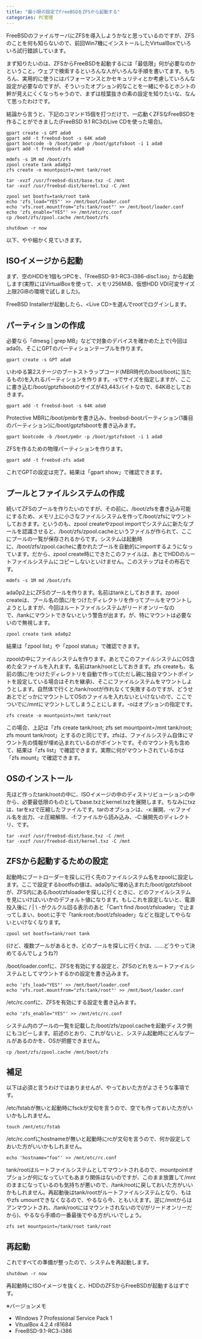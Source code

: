 ```yaml
---
title: "最小限の設定でFreeBSDをZFSから起動する"
categories: PC管理
---
```


FreeBSDのファイルサーバにZFSを導入しようかなと思っているのですが、ZFSのことを何も知らないので、前回Win7機にインストールしたVirtualBoxでいろいろ試行錯誤しています。

まず知りたいのは、ZFSからFreeBSDを起動するには「最低限」何が必要なのかということ。ウェブで検索するといろんな人がいろんな手順を書いてます。もちろん、実用的に使うにはパフォーマンスとかセキュリティとか考慮していろんな設定が必要なのですが、そういったオプション的なことを一緒にやるとホントの幹が見えにくくなっちゃうので、まずは枝葉抜きの素の設定を知りたいな、なんて思ったわけです。

結論から言うと、下記のコマンド15個を打つだけで、一応動くZFSなFreeBSDを作ることができました(FreeBSD 9.1 RC3のLive CDを使った場合)。

```shell
gpart create -s GPT ada0
gpart add -t freebsd-boot -s 64K ada0
gpart bootcode -b /boot/pmbr -p /boot/gptzfsboot -i 1 ada0
gpart add -t freebsd-zfs ada0

mdmfs -s 1M md /boot/zfs
zpool create tank ada0p2
zfs create -o mountpoint=/mnt tank/root

tar -xvzf /usr/freebsd-dist/base.txz -C /mnt
tar -xvzf /usr/freebsd-dist/kernel.txz -C /mnt

zpool set bootfs=tank/root tank
echo 'zfs_load="YES"' >> /mnt/boot/loader.conf
echo 'vfs.root.mountfrom="zfs:tank/root"' >> /mnt/boot/loader.conf
echo 'zfs_enable="YES"' >> /mnt/etc/rc.conf
cp /boot/zfs/zpool.cache /mnt/boot/zfs

shutdown -r now
```

以下、やや細かく見ていきます。

## ISOイメージから起動

まず、空のHDDを1個もつPCを、「FreeBSD-9.1-RC3-i386-disc1.iso」から起動します(実際にはVirtualBoxを使って、メモリ256MiB、仮想HDD VDI可変サイズ上限2GiBの環境で試しました)。

FreeBSD Installerが起動したら、&lt;Live CD&gt;を選んでrootでログインします。

## パーティションの作成

必要なら「dmesg \| grep MB」などで対象のデバイスを確かめた上で(今回はada0)、そこにGPTのパーティションテーブルを作ります。

```shell
gpart create -s GPT ada0
```

いわゆる第2ステージのブートストラップコード(MBR時代の/boot/bootに当たるもの)を入れるパーティションを作ります。-sでサイズを指定しますが、ここに書き込む/boot/gptzfsbootのサイズが43,443バイトなので、64KiBとしておきます。

```shell
gpart add -t freebsd-boot -s 64K ada0
```

Protective MBRに/boot/pmbrを書き込み、freebsd-bootパーティション(1番目のパーティション)に/boot/gptzfsbootを書き込みます。

```shell
gpart bootcode -b /boot/pmbr -p /boot/gptzfsboot -i 1 ada0
```

ZFSを作るための物理パーティションを作ります。

```shell
gpart add -t freebsd-zfs ada0
```

これでGPTの設定は完了。結果は「gpart show」で確認できます。

## プールとファイルシステムの作成

続いてZFSのプールを作りたいのですが、その前に、/boot/zfsを書き込み可能にするため、メモリ上に小さなファイルシステムを作って/boot/zfsにマウントしておきます。というのも、zpool createやzpool importでシステムに新たなプールを認識させると、/boot/zfs/zpool.cacheというファイルが作られて、ここにプールの一覧が保存されるからです。システムは起動時に、/boot/zfs/zpool.cacheに書かれたプールを自動的にimportするようになっています。だから、zpool create時にできたこのファイルは、あとでHDDのルートファイルシステムにコピーしないといけません。このステップはその布石です。

```shell
mdmfs -s 1M md /boot/zfs
```

ada0p2上にZFSのプールを作ります。名前はtankとしておきます。zpool createは、プール名の頭に/をつけたディレクトリを作ってプールをマウントしようとしますが、今回はルートファイルシステムがリードオンリーなので、/tankにマウントできないという警告が出ます。が、特にマウントは必要ないので無視します。

```shell
zpool create tank ada0p2
```

結果は「zpool list」や「zpool status」で確認できます。

zpoolの中にファイルシステムを作ります。あとでこのファイルシステムにOS含めた全ファイルを入れます。名前はtank/rootとしておきます。zfs createも、名前の頭に/をつけたディレクトリを自動で作って(ただし親に独自マウントポイントを設定している場合はそれを継承)、そこにファイルシステムをマウントしようとします。自然体で行くと/tank/rootが作れなくて失敗するのですが、どうせあとでどっかにマウントしてOSのファイルを入れないといけないので、ここでついでに/mntにマウントしてしまうことにします。-oはオプションの指定です。

```shell
zfs create -o mountpoint=/mnt tank/root
```

この場合、上記は「zfs create tank/root; zfs set mountpoint=/mnt tank/root; zfs mount tank/root」とするのと同じです。zfsは、ファイルシステム自体にマウント先の情報が埋め込まれているのがポイントです。そのマウント先も含めて、結果は「zfs list」で確認できます。実際に何がマウントされているかは「zfs mount」で確認できます。

## OSのインストール

先ほど作ったtank/rootの中に、ISOイメージの中のディストリビューションの中から、必要最低限のものとしてbase.txzとkernel.txzを展開します。ちなみにtxzは、tarをxzで圧縮したファイルです。tarのオプションは、-x:展開、-v:ファイル名を出力、-z:圧縮解除、-f:ファイルから読み込み、-C:展開先のディレクトリ、です。

```shell
tar -xvzf /usr/freebsd-dist/base.txz -C /mnt
tar -xvzf /usr/freebsd-dist/kernel.txz -C /mnt
```

## ZFSから起動するための設定

起動時にブートローダーを探しに行く先のファイルシステム名をzpoolに設定します。ここで設定するbootfsの値は、ada0p1に埋め込まれた/boot/gptzfsbootが、ZFS内にある/boot/zfsloaderを探しに行くときに、どのファイルシステムを見にいけばいいかのデフォルト値になります。もしこれを設定しないと、電源投入後に / \| \ -がクルクル回る表示のあと「Can't find /boot/zfsloader」で止まってしまい、boot:に手で「tank:root:/boot/zfsloader」などと指定してやらないといけなくなります。

```shell
zpool set bootfs=tank/root tank
```

(けど、複数プールがあるとき、どのプールを探しに行くかは、……どうやって決めてるんでしょうね?)

/boot/loader.confに、ZFSを有効にする設定と、ZFSのどれをルートファイルシステムとしてマウントするかの設定を書き込みます。

```shell
echo 'zfs_load="YES"' >> /mnt/boot/loader.conf
echo 'vfs.root.mountfrom="zfs:tank/root"' >> /mnt/boot/loader.conf
```

/etc/rc.confに、ZFSを有効にする設定を書き込みます。

```shell
echo 'zfs_enable="YES"' >> /mnt/etc/rc.conf
```

システム内のプールの一覧を記載した/boot/zfs/zpool.cacheを起動ディスク側にもコピーします。前述のとおり、これがないと、システム起動時にどんなプールがあるのかを、OSが把握できません。

```shell
cp /boot/zfs/zpool.cache /mnt/boot/zfs
```

## 補足

以下は必須と言うわけではありませんが、やっておいた方がよさそうな事項です。

/etc/fstabが無いと起動時にfsckが文句を言うので、空でも作っておいた方がいいかもしれません。

```shell
touch /mnt/etc/fstab
```

/etc/rc.confにhostnameが無いと起動時にrcが文句を言うので、何か設定しておいた方がいいかもしれません。

```shell
echo 'hostname="foo"' >> /mnt/etc/rc.conf
```

tank/rootはルートファイルシステムとしてマウントされるので、mountpointオプションが何になっていてもあまり関係はないのですが、このまま放置して/mntのままになっているのも気持ちが悪いので、/tank/rootに戻しておいた方がいいかもしれません。再起動後はtank/rootがルートファイルシステムとなり、もはやzfs umountできなくなるので、やるなら今、ともいえます。逆に/mntからはアンマウントされ、/tank/rootにはマウントされないので(/がリードオンリーだから)、やるなら手順の一番最後でやる方がいいでしょう。

```shell
zfs set mountpoint=/tank/root tank/root
```

## 再起動

これですべての準備が整ったので、システムを再起動します。

```shell
shutdown -r now
```

再起動時にISOイメージを抜くと、HDDのZFSからFreeBSDが起動するはずです。

※バージョンメモ

- Windows 7 Professional Service Pack 1
- VitualBox 4.2.4 r81684
- FreeBSD-9.1-RC3-i386
